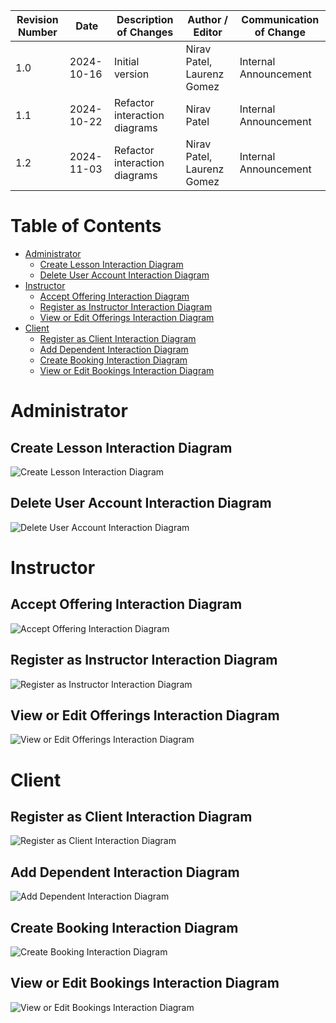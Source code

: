 | Revision Number | Date       | Description of Changes        | Author / Editor            | Communication of Change |
| --------------- | ---------- | ----------------------------- | -------------------------- | ----------------------- |
| 1.0             | 2024-10-16 | Initial version               | Nirav Patel, Laurenz Gomez | Internal Announcement   |
| 1.1             | 2024-10-22 | Refactor interaction diagrams | Nirav Patel                | Internal Announcement   |
| 1.2             | 2024-11-03 | Refactor interaction diagrams | Nirav Patel, Laurenz Gomez | Internal Announcement   |

# Table of Contents

- [Administrator](#administrator)
  - [Create Lesson Interaction Diagram](#create-lesson-interaction-diagram)
  - [Delete User Account Interaction Diagram](#delete-user-account-interaction-diagram)
- [Instructor](#instructor)
  - [Accept Offering Interaction Diagram](#accept-offering-interaction-diagram)
  - [Register as Instructor Interaction Diagram](#register-as-instructor-interaction-diagram)
  - [View or Edit Offerings Interaction Diagram](#view-or-edit-offerings-interaction-diagram)
- [Client](#client)
  - [Register as Client Interaction Diagram](#register-as-client-interaction-diagram)
  - [Add Dependent Interaction Diagram](#add-dependent-interaction-diagram)
  - [Create Booking Interaction Diagram](#create-booking-interaction-diagram)
  - [View or Edit Bookings Interaction Diagram](#view-or-edit-bookings-interaction-diagram)

# Administrator

## Create Lesson Interaction Diagram

![Create Lesson Interaction Diagram](Images/Admin-CreateLesson.png)

## Delete User Account Interaction Diagram

![Delete User Account Interaction Diagram](Images/Admin-DeleteUserAccount.png)

# Instructor

## Accept Offering Interaction Diagram

![Accept Offering Interaction Diagram](Images/Instructor-AcceptOffering.png)

## Register as Instructor Interaction Diagram

![Register as Instructor Interaction Diagram](Images/Instructor-RegisterAsInstructor.png)

## View or Edit Offerings Interaction Diagram

![View or Edit Offerings Interaction Diagram](Images/Instructor-ViewEditOfferings.png)

# Client

## Register as Client Interaction Diagram

![Register as Client Interaction Diagram](Images/Client-RegisterAsClient.png)

## Add Dependent Interaction Diagram

![Add Dependent Interaction Diagram](Images/Client-AddDependent.png)

## Create Booking Interaction Diagram

![Create Booking Interaction Diagram](Images/Client-CreateBooking.png)

## View or Edit Bookings Interaction Diagram

![View or Edit Bookings Interaction Diagram](Images/Client-ViewEditBookings.png)
